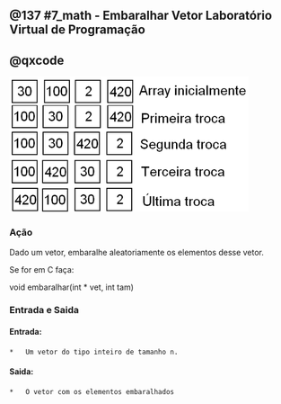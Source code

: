 ## @137 #7_math - Embaralhar Vetor Laboratório Virtual de Programação
## @qxcode

![](capa.jpg)

### Ação

Dado um vetor, embaralhe aleatoriamente os elementos desse vetor.

Se for em C faça:

void embaralhar(int \* vet, int tam)

### Entrada e Saida

#### Entrada:

    *   Um vetor do tipo inteiro de tamanho n.  

#### Saida:

    *   O vetor com os elementos embaralhados